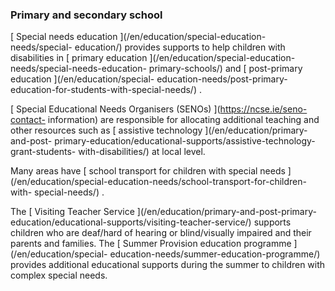 ###  Primary and secondary school

[ Special needs education ](/en/education/special-education-needs/special-
education/) provides supports to help children with disabilities in [ primary
education ](/en/education/special-education-needs/special-needs-education-
primary-schools/) and [ post-primary education ](/en/education/special-
education-needs/post-primary-education-for-students-with-special-needs/) .

[ Special Educational Needs Organisers (SENOs) ](https://ncse.ie/seno-contact-
information) are responsible for allocating additional teaching and other
resources such as [ assistive technology ](/en/education/primary-and-post-
primary-education/educational-supports/assistive-technology-grant-students-
with-disabilities/) at local level.

Many areas have [ school transport for children with special needs
](/en/education/special-education-needs/school-transport-for-children-with-
special-needs/) .

The [ Visiting Teacher Service ](/en/education/primary-and-post-primary-
education/educational-supports/visiting-teacher-service/) supports children
who are deaf/hard of hearing or blind/visually impaired and their parents and
families. The [ Summer Provision education programme ](/en/education/special-
education-needs/summer-education-programme/) provides additional educational
supports during the summer to children with complex special needs.
